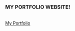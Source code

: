 <h3>MY PORTFOLIO WEBSITE!</h3>
<br>
<a href="https://bhern154.github.io/portfolio.html" target="_blank">My Portfolio</a>


<!--# bhern154.github.io-->
